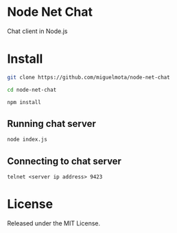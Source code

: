# Node Net Chat

Chat client in Node.js

# Install

```bash
git clone https://github.com/miguelmota/node-net-chat

cd node-net-chat

npm install
```

## Running chat server

```bash
node index.js
```

## Connecting to chat server

```
telnet <server ip address> 9423
```

# License

Released under the MIT License.
